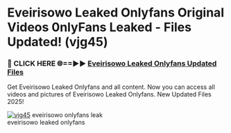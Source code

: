 # Eveirisowo Leaked Onlyfans Original Videos 0nlyFans Leaked - Files Updated! (vjg45)

<h3>🔴 CLICK HERE 🌐==►► <a href="https://tinyurl.com/2jnfzry5" rel="nofollow">Eveirisowo Leaked Onlyfans Updated Files</a></h3>

Get Eveirisowo Leaked Onlyfans and all content. Now you can access all videos and pictures of Eveirisowo Leaked Onlyfans. New Updated Files 2025!

[![vjg45](https://i.imgur.com/GyGTBgg.gif)](https://tinyurl.com/2jnfzry5)
eveirisowo onlyfans leak<br>
eveirisowo leaked onlyfans